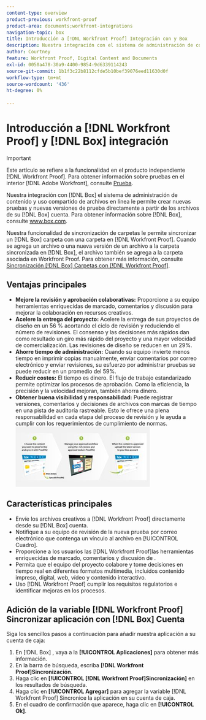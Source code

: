 ```yaml
---
content-type: overview
product-previous: workfront-proof
product-area: documents;workfront-integrations
navigation-topic: box
title: Introducción a [!DNL Workfront Proof] Integración con y Box
description: Nuestra integración con el sistema de administración de contenido y uso compartido de archivos en línea de Box le permite crear nuevas pruebas y nuevas versiones de prueba directamente a partir de archivos de su cuenta de Box. Para obtener más información sobre Box, consulte www.box.com.
author: Courtney
feature: Workfront Proof, Digital Content and Documents
exl-id: 0050a478-30a9-4400-9854-9d6339114243
source-git-commit: 1b1f3c22b8112cfde5b10bef39076eed11630d0f
workflow-type: tm+mt
source-wordcount: '436'
ht-degree: 0%

---
```


# Introducción a [!DNL Workfront Proof] y [!DNL Box] integración

>[!IMPORTANT]
>
>Este artículo se refiere a la funcionalidad en el producto independiente [!DNL Workfront Proof]. Para obtener información sobre pruebas en el interior [!DNL Adobe Workfront], consulte [Prueba](../../../review-and-approve-work/proofing/proofing.md).

Nuestra integración con [!DNL Box] el sistema de administración de contenido y uso compartido de archivos en línea le permite crear nuevas pruebas y nuevas versiones de prueba directamente a partir de los archivos de su [!DNL Box] cuenta. Para obtener información sobre [!DNL Box], consulte www.box.com.

Nuestra funcionalidad de sincronización de carpetas le permite sincronizar un [!DNL Box] carpeta con una carpeta en [!DNL Workfront Proof]. Cuando se agrega un archivo o una nueva versión de un archivo a la carpeta sincronizada en [!DNL Box], el archivo también se agrega a la carpeta asociada en Workfront Proof. Para obtener más información, consulte [Sincronización [!DNL Box] Carpetas con [!DNL Workfront Proof]](../../../workfront-proof/wp-integrations/box/sycn-box-folder.md).

## Ventajas principales

* **Mejore la revisión y aprobación colaborativas:** Proporcione a su equipo herramientas enriquecidas de marcado, comentarios y discusión para mejorar la colaboración en recursos creativos.
* **Acelere la entrega del proyecto:** Acelere la entrega de sus proyectos de diseño en un 56 % acortando el ciclo de revisión y reduciendo el número de revisiones. El consenso y las decisiones más rápidos dan como resultado un giro más rápido del proyecto y una mayor velocidad de comercialización. Las revisiones de diseño se reducen en un 29%.
* **Ahorre tiempo de administración:** Cuando su equipo invierte menos tiempo en imprimir copias manualmente, enviar comentarios por correo electrónico y enviar revisiones, su esfuerzo por administrar pruebas se puede reducir en un promedio del 59%.
* **Reducir costes:** El tiempo es dinero. El flujo de trabajo estandarizado permite optimizar los procesos de aprobación. Como la eficiencia, la precisión y la velocidad mejoran, también ahorra dinero.
* **Obtener buena visibilidad y responsabilidad:** Puede registrar versiones, comentarios y decisiones de archivos con marcas de tiempo en una pista de auditoría rastreable. Esto le ofrece una plena responsabilidad en cada etapa del proceso de revisión y le ayuda a cumplir con los requerimientos de cumplimiento de normas.\
   ![Box_and_ProofHQ_integration.jpg](assets/box-and-proofhq-integration-350x157.jpg)

## Características principales

* Envíe los archivos creativos a [!DNL Workfront Proof] directamente desde su [!DNL Box] cuenta.
* Notifique a su equipo de revisión de la nueva prueba por correo electrónico que contenga un vínculo al archivo en [!UICONTROL Cuadro].
* Proporcione a los usuarios las [!DNL Workfront Proof]las herramientas enriquecidas de marcado, comentarios y discusión de .
* Permita que el equipo del proyecto colabore y tome decisiones en tiempo real en diferentes formatos multimedia, incluidos contenido impreso, digital, web, vídeo y contenido interactivo.
* Uso [!DNL Workfront Proof] cumplir los requisitos regulatorios e identificar mejoras en los procesos.

## Adición de la variable [!DNL Workfront Proof] Sincronizar aplicación con [!DNL Box] Cuenta

Siga los sencillos pasos a continuación para añadir nuestra aplicación a su cuenta de caja:

1. En [!DNL Box] , vaya a la **[!UICONTROL Aplicaciones]** para obtener más información.
1. En la barra de búsqueda, escriba **[!DNL Workfront Proof]Sincronización**.
1. Haga clic en **[!UICONTROL [!DNL Workfront Proof]Sincronización]** en los resultados de búsqueda.
1. Haga clic en **[!UICONTROL Agregar]** para agregar la variable [!DNL Workfront Proof] Sincronice la aplicación en su cuenta de caja.
1. En el cuadro de confirmación que aparece, haga clic en **[!UICONTROL Ok]**.


